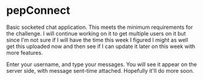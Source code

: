 # pepConnect
Basic socketed chat application. This meets the minimum requirements for the challenge. I will continue working on it to get multiple users on it but since I'm not sure if I will have the time this week I figured I might as well get this uploaded now and then see if I can update it later on this week with more features.

Enter your username, and type your messages. You will see it appear on the server side, with message sent-time attached. Hopefully it'll do more soon.
